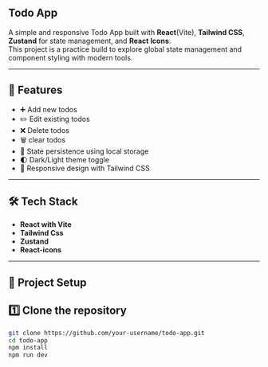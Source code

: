 ## Todo App

A simple and responsive Todo App built with **React**(Vite), **Tailwind CSS**, **Zustand** for state management, and **React Icons**.  
This project is a practice build to explore global state management and component styling with modern tools.

---
## 🚀 Features
- ➕ Add new todos  
- ✏️ Edit existing todos  
- ❌ Delete todos
- 🗑️ clear todos
- 💾 State persistence using local storage
- 🌓 Dark/Light theme toggle  
- 📱 Responsive design with Tailwind CSS  

---
## 🛠️ Tech Stack
- **React with Vite**  
- **Tailwind Css**
- **Zustand**
- **React-icons**

---
## 📂 Project Setup

## 1️⃣ Clone the repository
```bash
git clone https://github.com/your-username/todo-app.git
cd todo-app
npm install
npm run dev
